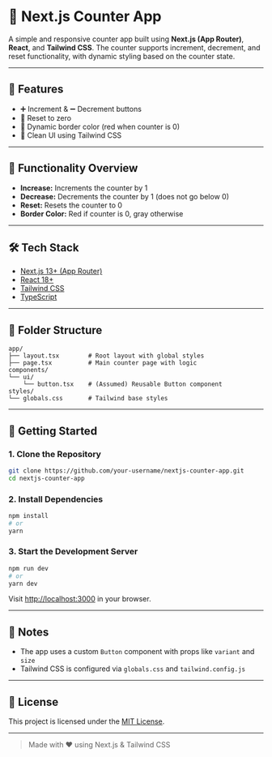 # 🧮 Next.js Counter App

A simple and responsive counter app built using **Next.js (App Router)**, **React**, and **Tailwind CSS**. The counter supports increment, decrement, and reset functionality, with dynamic styling based on the counter state.

---

## 📸 Features

- ➕ Increment & ➖ Decrement buttons
- 🔁 Reset to zero
- 🎨 Dynamic border color (red when counter is 0)
- 🧩 Clean UI using Tailwind CSS

---

## 🧠 Functionality Overview

- **Increase:** Increments the counter by 1
- **Decrease:** Decrements the counter by 1 (does not go below 0)
- **Reset:** Resets the counter to 0
- **Border Color:** Red if counter is 0, gray otherwise

---

## 🛠️ Tech Stack

- [Next.js 13+ (App Router)](https://nextjs.org/)
- [React 18+](https://reactjs.org/)
- [Tailwind CSS](https://tailwindcss.com/)
- [TypeScript](https://www.typescriptlang.org/)

---

## 📁 Folder Structure

```plaintext
app/
├── layout.tsx        # Root layout with global styles
├── page.tsx          # Main counter page with logic
components/
└── ui/
    └── button.tsx    # (Assumed) Reusable Button component
styles/
└── globals.css       # Tailwind base styles
```

---

## 🚀 Getting Started

### 1. Clone the Repository

```bash
git clone https://github.com/your-username/nextjs-counter-app.git
cd nextjs-counter-app
```

### 2. Install Dependencies

```bash
npm install
# or
yarn
```

### 3. Start the Development Server

```bash
npm run dev
# or
yarn dev
```

Visit [http://localhost:3000](http://localhost:3000) in your browser.

---

## 📌 Notes

- The app uses a custom `Button` component with props like `variant` and `size`
- Tailwind CSS is configured via `globals.css` and `tailwind.config.js`

---

## 📄 License

This project is licensed under the [MIT License](LICENSE).

---

> Made with ❤️ using Next.js & Tailwind CSS
